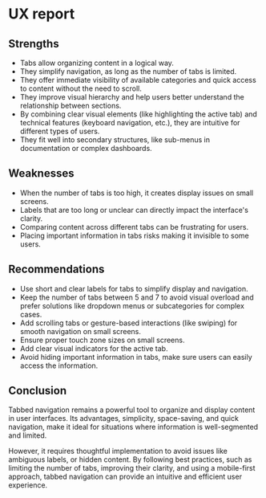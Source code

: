 # UX report

## Strengths

- Tabs allow organizing content in a logical way.
- They simplify navigation, as long as the number of tabs is limited.
- They offer immediate visibility of available categories and quick access to content without the need to scroll.
- They improve visual hierarchy and help users better understand the relationship between sections.
- By combining clear visual elements (like highlighting the active tab) and technical features (keyboard navigation, etc.), they are intuitive for different types of users.
- They fit well into secondary structures, like sub-menus in documentation or complex dashboards.

## Weaknesses

- When the number of tabs is too high, it creates display issues on small screens.
- Labels that are too long or unclear can directly impact the interface's clarity.
- Comparing content across different tabs can be frustrating for users.
- Placing important information in tabs risks making it invisible to some users.

## Recommendations

- Use short and clear labels for tabs to simplify display and navigation.
- Keep the number of tabs between 5 and 7 to avoid visual overload and prefer solutions like dropdown menus or subcategories for complex cases.
- Add scrolling tabs or gesture-based interactions (like swiping) for smooth navigation on small screens.
- Ensure proper touch zone sizes on small screens.
- Add clear visual indicators for the active tab.
- Avoid hiding important information in tabs, make sure users can easily access the information.

## Conclusion

Tabbed navigation remains a powerful tool to organize and display content in user interfaces. Its advantages, simplicity, space-saving, and quick navigation, make it ideal for situations where information is well-segmented and limited.

However, it requires thoughtful implementation to avoid issues like ambiguous labels, or hidden content. By following best practices, such as limiting the number of tabs, improving their clarity, and using a mobile-first approach, tabbed navigation can provide an intuitive and efficient user experience.